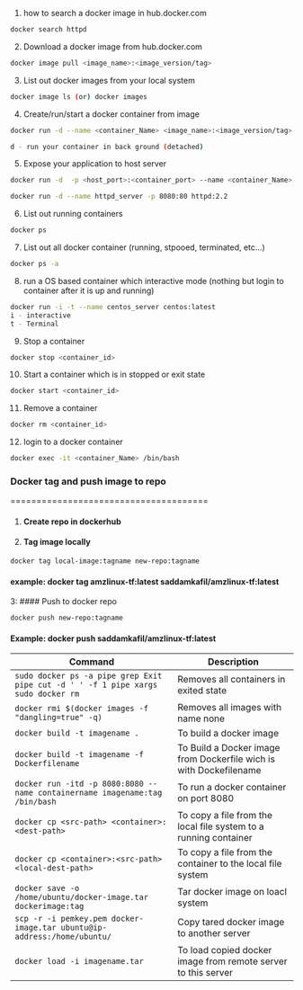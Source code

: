 
1. how to search a docker image in hub.docker.com
```sh
docker search httpd
```
2. Download a docker image from hub.docker.com
```sh
docker image pull <image_name>:<image_version/tag>
```

3. List out docker images from your local system
```sh
docker image ls (or) docker images 
```

4. Create/run/start a docker container from image
```sh
docker run -d --name <container_Name> <image_name>:<image_version/tag>

d - run your container in back ground (detached)
```

5. Expose your application to host server
```sh
docker run -d  -p <host_port>:<container_port> --name <container_Name> <image_name>:<Image_version/tag>

docker run -d --name httpd_server -p 8080:80 httpd:2.2
```

6. List out running containers
```sh
docker ps
```

7. List out all docker container (running, stpooed, terminated, etc...)
```sh
docker ps -a
```

8. run a OS based container which interactive mode (nothing but login to container after it is up and running)

```sh
docker run -i -t --name centos_server centos:latest
i - interactive
t - Terminal
```

9. Stop a container 
```sh
docker stop <container_id>
```

10. Start a container which is in stopped or exit state

```sh
docker start <container_id>
```
11. Remove a container

```sh
docker rm <container_id>
```

12. login to a docker container
```sh
docker exec -it <container_Name> /bin/bash
```


### Docker tag and push image to repo
======================================
1. #### Create repo in dockerhub
2. #### Tag image locally 
```sh
docker tag local-image:tagname new-repo:tagname
```
#### example: docker tag amzlinux-tf:latest saddamkafil/amzlinux-tf:latest

3: #### Push to docker repo
```sh
docker push new-repo:tagname
```
#### Example: docker push saddamkafil/amzlinux-tf:latest 



| Command | Description |
| ------- | ----------- |
|``sudo docker ps -a pipe grep Exit pipe cut -d ' ' -f 1 pipe xargs sudo docker rm``| Removes all containers in exited state|
|`docker rmi $(docker images -f "dangling=true" -q)`| Removes all images with name none|
|`docker build -t imagename .`| To build a docker image |
|`docker build -t imagename -f Dockerfilename`| To Build a Docker image from Dockerfile wich is with Dockefilename|
|`docker run -itd -p 8080:8080 --name containername imagename:tag /bin/bash`| To run a docker container on port 8080|
|`docker cp <src-path> <container>:<dest-path> `| To copy a file from the local file system to a running container|
|`docker cp <container>:<src-path> <local-dest-path> `|To copy a file from the container to the local file system|
|`docker save -o /home/ubuntu/docker-image.tar dockerimage:tag`| Tar docker image on loacl system|
|`scp -r -i pemkey.pem docker-image.tar ubuntu@ip-address:/home/ubuntu/`| Copy tared docker image to another server|
|`docker load -i imagename.tar`| To load copied docker image from remote server to this server|
